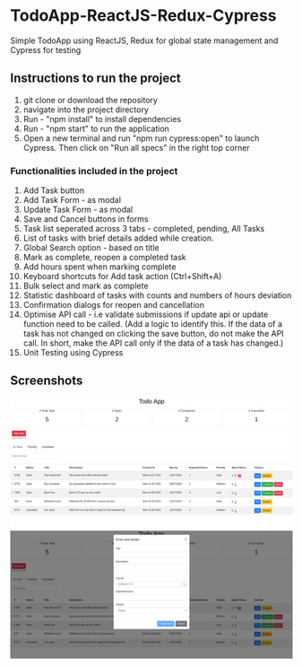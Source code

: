 # TodoApp-ReactJS-Redux-Cypress
Simple TodoApp using ReactJS, Redux for global state management and Cypress for testing

## Instructions to run the project
1. git clone <repo link> or download the repository
2. navigate into the project directory
3. Run - "npm install" to install dependencies
4. Run - "npm start" to run the application
5. Open a new terminal and run "npm run cypress:open" to  launch Cypress. Then click on "Run all specs" in the right top corner

### Functionalities included in the project
1.  Add Task button
2.  Add Task Form - as modal
3.  Update Task Form - as modal
4.  Save and Cancel buttons in forms
5.  Task list seperated across 3 tabs - completed, pending, All Tasks
6.  List of tasks with brief details added while creation.
7.  Global Search option - based on title
8.  Mark as complete, reopen a completed task
9.  Add hours spent when marking complete
10. Keyboard shortcuts for Add task action (Ctrl+Shift+A)
11. Bulk select and mark as complete
12. Statistic dashboard of tasks with counts and numbers of hours deviation
13. Confirmation dialogs for reopen and cancellation
14. Optimise API call - i.e validate submissions if update api or update function need to be called. (Add a logic to identify this. If the data of a task has not changed on clicking the save button, do not make the API call. In short, make the API call only if the data of a task has changed.)
15. Unit Testing using Cypress

## Screenshots

![Image of MainScreen](https://github.com/HarishOptimistic/TodoApp-ReactJS-Redux-Cypress/blob/master/ToDoApp.png)
![Image of AddTaskModal](https://github.com/HarishOptimistic/TodoApp-ReactJS-Redux-Cypress/blob/master/AddTaskModal.png) 

